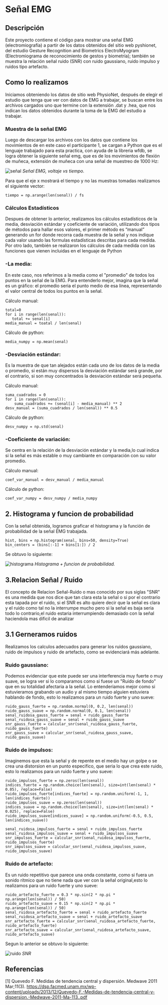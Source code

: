 # Señal EMG

## Descripción 
Este proyecto contiene el código para mostrar una señal EMG (electromiografía) a partir de los datos obtenidos del sitio web pyshionet, del estudio Gesture Recognition and Biometrics ElectroMyogram (Electromiograma de reconocimiento de gestos y biometría); también se muestra la relación señal ruido (SNR) con ruido gaussiano, ruido impulso y ruidos tipo artefacto.  

## Como lo realizamos 
Iniciamos obteniendo los datos de sitio web PhysioNet, después de elegir el estudio que tenga que ver con datos de EMG a trabajar, se buscan entre los archivos cargados uno que termine con la extensión .dat y .hea, que nos indican los datos obtenidos durante la toma de la EMG del estudio a trabajar.  
### Muestra de la señal EMG
Luego de descargar los archivos con los datos que contiene los movimientos de en este caso el participante 1, se cargan a Python que es el lenguaje trabajado para esta practica, con ayuda de la libreria wfdb, se logra obtener la siguiente señal emg, que es de los movimientos de flexión de muñeca, extensión de muñeca con una señal de muestreo de 1000 Hz:

![señal ](https://github.com/user-attachments/assets/48740300-8fb9-4100-830d-b2c84479f3cf)
*Señal EMG, voltaje vs tiempo.*

Para que el eje x mostrará el tiempo y no las muestras tomadas realizamos el siguiente vector:
```pitón
tiempo = np.arange(len(senal)) / fs
```
### Cálculos Estadísticos
Despues de obtener lo anterior, realizamos los cálculos estadísticos de la media, desviación estándar y coeficiente de variación, utilizando dos tipos de métodos para hallar esos valores, el primer método es “manual” generando un for donde recorra cada muestra de la señal y nos indique cada valor usando las formulas estadísticas descritas para cada medida. 
Por otro lado, también se realizaron los cálculos de cada medida con las funciones que vienen incluidas en el lenguaje de Python
### -La media:
En este caso, nos referimos a la media como el "promedio" de todos los puntos en la señal de la EMG. Para entenderlo mejor, imagina que la señal es un gráfico: el promedio seria el punto medio de esa línea, representando el valor central de todos los puntos en la señal. 

 Cálculo manual:
 ``` pitón
total=0
for i in range(len(senal)):
    total += senal[i]
media_manual = toatal / len(senal)
```
Cálculo de python:
``` pitón
media_numpy = np.mean(senal)
```

### -Desviación estándar:
Es la muestra de que tan alejados están cada uno de los datos de la media o promedio, si están muy dispersos la desviación estándar será grande, por el contrario, si son muy concentrados la desviación estándar será pequeña. 

 Cálculo manual:
``` pitón
suma_cuadrados = 0
for i in range(len(senal)):
    suma_cuadrados += (senal[i] - media_manual) ** 2
desv_manual = (suma_cuadrados / len(senal)) ** 0.5 
```
Cálculo de python:
``` pitón
desv_numpy = np.std(senal)
```
### -Coeficiente de variación:
Se centra en la relación de la desviación estándar y la media,lo cual indica si la señal es más estable o muy cambiante en comparación con su valor promedio.

 Cálculo manual:
``` pitón
coef_var_manual = desv_manual / media_manual
```
Cálculo de python:
``` pitón
coef_var_numpy = desv_numpy / media_numpy
```
 
## 2. Histograma y funcion de probabilidad 
Con la señal obtenida, logramos graficar el histograma y la función de probabilidad de la señal EMG trabajada.
``` pitón
hist, bins = np.histogram(senal, bins=50, density=True)
bin_centers = (bins[:-1] + bins[1:]) / 2
```
Se obtuvo lo siguiente:

![histograma](https://github.com/user-attachments/assets/58bee68a-8078-4a61-b5aa-da5a61fba413)
*Histograma + funcion de probabilidad.*

## 3.Relacion Señal / Ruido 

El concepto de Relacion Señal-Ruido o mas conocido por sus siglas "SNR" es una medida que nos dice que tan clara esta la señal o si por el contrario esta tapada por el ruido, si el SNR es alto quiere decir que la señal es clara y el ruido como tal no la interrumpe mucho pero si la señal es baja seria todo lo contrario,el ruido estaria interrumpiendo demasiado con la señal haciendola mas dificil de analizar 

## 3.1 Gerneramos ruidos 

Realizamos los calculos adecuados para generar los ruidos gaussiano, ruido de impulsos y ruido de artefacto, como se evidenciará más adelante. 

### Ruido gaussiano: 
Podemos evidenciar que este puede ser una interferencia muy fuerte o muy suave, se logra ver si lo comparamos como si fuese un "Ruido de fondo" que en su totalidad afectaria a la señal. Lo entenderiamos mejor como si estuvieramos grabando un audio y al mismo tiempo alguien estuviera hablando de fondo, esto lo realizamos para un ruido fuerte y uno sueve:

```pitón
ruido_gauss_fuerte = np.random.normal(0, 0.2, len(senal))
ruido_gauss_suave = np.random.normal(0, 0.1, len(senal))
senal_ruidosa_gauss_fuerte = senal + ruido_gauss_fuerte
senal_ruidosa_gauss_suave = senal + ruido_gauss_suave
snr_gauss_fuerte = calcular_snr(senal_ruidosa_gauss_fuerte, ruido_gauss_fuerte)
snr_gauss_suave = calcular_snr(senal_ruidosa_gauss_suave, ruido_gauss_suave)
```


### Ruido de impulsos: 
Imaginemos que esta la señal y de repente en el medio hay un golpe o se crea una distorsion en un punto especifico, que seria lo que crea este ruido, esto lo realizamos para un ruido fuerte y uno sueve:

```pitón
ruido_impulsos_fuerte = np.zeros(len(senal))
indices_fuerte = np.random.choice(len(senal), size=int(len(senal) * 0.05), replace=False)
ruido_impulsos_fuerte[indices_fuerte] = np.random.uniform(-1, 1, len(indices_fuerte))
ruido_impulsos_suave = np.zeros(len(senal))
indices_suave = np.random.choice(len(senal), size=int(len(senal) * 0.025), replace=False)
ruido_impulsos_suave[indices_suave] = np.random.uniform(-0.5, 0.5, len(indices_suave))

senal_ruidosa_impulsos_fuerte = senal + ruido_impulsos_fuerte
senal_ruidosa_impulsos_suave = senal + ruido_impulsos_suave
snr_impulsos_fuerte = calcular_snr(senal_ruidosa_impulsos_fuerte, ruido_impulsos_fuerte)
snr_impulsos_suave = calcular_snr(senal_ruidosa_impulsos_suave, ruido_impulsos_suave)
```
### Ruido de artefacto:
Es un ruido repetitivo que parece una onda constante, como si fuera un sonido rítmico que no tiene nada que ver con la señal original,esto lo realizamos para un ruido fuerte y uno sueve:

```pitón
ruido_artefacto_fuerte = 0.3 * np.sin(2 * np.pi * np.arange(len(senal)) / 50)
ruido_artefacto_suave = 0.15 * np.sin(2 * np.pi * np.arange(len(senal)) / 50)
senal_ruidosa_artefacto_fuerte = senal + ruido_artefacto_fuerte
senal_ruidosa_artefacto_suave = senal + ruido_artefacto_suave
snr_artefacto_fuerte = calcular_snr(senal_ruidosa_artefacto_fuerte, ruido_artefacto_fuerte)
snr_artefacto_suave = calcular_snr(senal_ruidosa_artefacto_suave, ruido_artefacto_suave)
```
Segun lo anterior se obtuvo lo siguiente:

![ruido](https://github.com/user-attachments/assets/a520c2b2-f0f7-4a92-81f3-626a4be27422)
*SNR*

## Referencias 
[1] Quevedo F. Medidas de tendencia central y dispersión. Medwave 2011 Mar;11(3). https://dsp.facmed.unam.mx/wp-content/uploads/2013/12/Quevedo-F.-Medidas-de-tendencia-central-y-dispersion.-Medwave-2011-Ma-113..pdf








